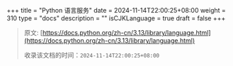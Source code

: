 +++
title = "Python 语言服务"
date = 2024-11-14T22:00:25+08:00
weight = 310
type = "docs"
description = ""
isCJKLanguage = true
draft = false
+++

> 原文: [https://docs.python.org/zh-cn/3.13/library/language.html](https://docs.python.org/zh-cn/3.13/library/language.html)
>
> 收录该文档的时间：`2024-11-14T22:00:25+08:00`
